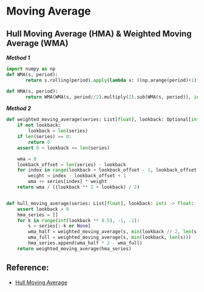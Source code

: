 # **Moving Average**

## **Hull Moving Average (HMA) & Weighted Moving Average (WMA)**
***Method 1***
```python
import numpy as np
def WMA(s, period):
       return s.rolling(period).apply(lambda x: ((np.arange(period)+1)*x).sum()/(np.arange(period)+1).sum(), raw=True)

def HMA(s, period):
       return WMA(WMA(s, period//2).multiply(2).sub(WMA(s, period)), int(np.sqrt(period)))
```

***Method 2***
```python
def weighted_moving_average(series: List[float], lookback: Optional[int] = None) -> float:
    if not lookback:
        lookback = len(series)
    if len(series) == 0:
        return 0
    assert 0 < lookback <= len(series)

    wma = 0
    lookback_offset = len(series) - lookback
    for index in range(lookback + lookback_offset - 1, lookback_offset - 1, -1):
        weight = index - lookback_offset + 1
        wma += series[index] * weight
    return wma / ((lookback ** 2 + lookback) / 2)


def hull_moving_average(series: List[float], lookback: int) -> float:
    assert lookback > 0
    hma_series = []
    for k in range(int(lookback ** 0.5), -1, -1):
        s = series[:-k or None]
        wma_half = weighted_moving_average(s, min(lookback // 2, len(s)))
        wma_full = weighted_moving_average(s, min(lookback, len(s)))
        hma_series.append(wma_half * 2 - wma_full)
    return weighted_moving_average(hma_series)
```
## **Reference:**
- [Hull Moving Average](https://stackoverflow.com/questions/64500904/how-to-calculate-hull-moving-average-in-python)